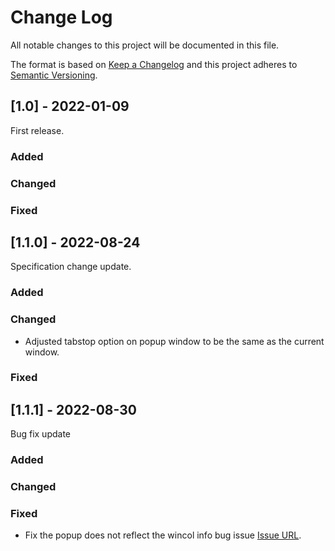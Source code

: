# Change Log
All notable changes to this project will be documented in this file.
 
The format is based on [Keep a Changelog](http://keepachangelog.com/)
and this project adheres to [Semantic Versioning](http://semver.org/).
 
## [1.0] - 2022-01-09
First release.
 
### Added
 
### Changed
 
### Fixed
 
## [1.1.0] - 2022-08-24
Specification change update.
### Added
 
### Changed
- Adjusted tabstop option on popup window to be the same as the current window.
 
### Fixed
 
## [1.1.1] - 2022-08-30
Bug fix update
### Added
 
### Changed
 
### Fixed
- Fix the popup does not reflect the wincol info bug issue [Issue URL](https://github.com/yuxki/vim-quickw/issues/3).
